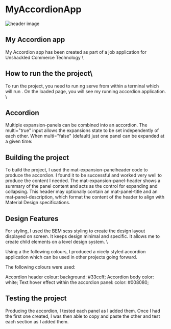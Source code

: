 # MyAccordionApp

![header image](..my-accordion-app/src/assets/accordion.png)

## My Accordion app

My Accordion app has been created as part of a job application for Unshackled Commerce Technology \

## How to run the the project\

To run the project, you need to run ng serve from within a terminal which will run . On the loaded page, you will see my running accordion application. \

## Accordion

Multiple expansion-panels can be combined into an accordion. The multi="true" input allows the expansions state to be set independently of each other. When multi="false" (default) just one panel can be expanded at a given time:

## Building the project

To build the project, I used the mat-expansion-panelheader code to produce the accordion. I found it to be successful and worked very well to produce the content I needed. The mat-expansion-panel-header shows a summary of the panel content and acts as the control for expanding and collapsing. This header may optionally contain an mat-panel-title and an mat-panel-description, which format the content of the header to align with Material Design specifications.

## Design Features

For styling, I used the BEM scss styling to create the design layout displayed on screen. It keeps design minimal and specific. It allows me to create child elements on a level design system. \

Using a the following colours, I produced a nicely styled accordion application which can be used in other projects going forward.

The following colours were used:

Accordion header colour: background: #33ccff;
Accordion body color: white;
Text hover effect within the accordion panel: color: #008080;

## Testing the project

Producing the accordion, I tested each panel as I added them. Once I had the first one created, I was then able to copy and paste the other and test each section as I added them.

